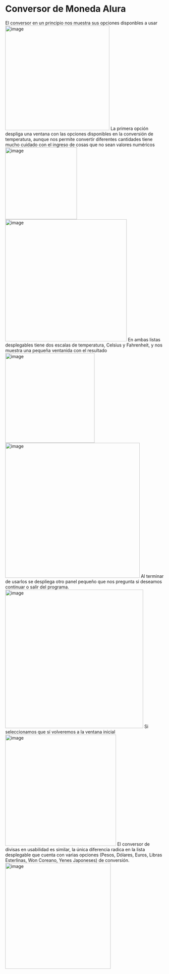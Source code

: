 <h1> Conversor de Moneda Alura </h1>
El conversor en un principio nos muestra sus opciones disponbles a usar
<img width="330" alt="image" src="https://user-images.githubusercontent.com/114379448/226768780-7edc974b-0bc6-4d6d-9878-9da05948d9e1.png">
La primera opción despliga una ventana con las opciones disponibles en la conversión de temperatura, aunque nos permite convertir diferentes 
cantidades tiene mucho cuidado con el ingreso de cosas que no sean valores numéricos
<img width="227" alt="image" src="https://user-images.githubusercontent.com/114379448/226769151-aa278e9a-18f1-4da5-894c-a37f21b49676.png">
<img width="385" alt="image" src="https://user-images.githubusercontent.com/114379448/226769512-2847f781-cd85-41e5-a125-35972a407888.png">
En ambas listas desplegables tiene dos escalas de temperatura, Celsius y Fahrenheit, y nos muestra una pequeña ventanida con el resultado
<img width="283" alt="image" src="https://user-images.githubusercontent.com/114379448/226769952-db35a284-cd1d-425b-b3f2-5024901d5b19.png">
<img width="426" alt="image" src="https://user-images.githubusercontent.com/114379448/226771149-895e5049-f37e-4e11-9bea-76c5dadd1fdd.png">
Al terminar de usarlos se despliega otro panel pequeño que nos pregunta si deseamos continuar o salir del programa.
<img width="437" alt="image" src="https://user-images.githubusercontent.com/114379448/226771373-01ba68a5-6ec6-4a76-8956-944246fef9b6.png">
Si seleccionamos que sí volveremos a la ventana inicial
<img width="351" alt="image" src="https://user-images.githubusercontent.com/114379448/226771449-bf4c852b-075f-4ff5-a215-63c5e7396d0d.png">
El conversor de divisas en usabilidad es similar, la única diferencia radica en la lista desplegable que cuenta con varias opciones 
(Pesos, Dólares, Euros, Libras Esterlinas, Won Coreano, Yenes Japoneses) de conversión.
<img width="334" alt="image" src="https://user-images.githubusercontent.com/114379448/226771727-393e6bc8-e05d-46c5-9cde-e25cd2f96909.png">






